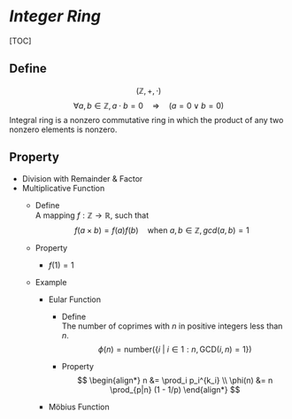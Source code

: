 # $Integer\ Ring$
[TOC]
## Define
$$
(\mathbb Z, +, \cdot)
$$
$$
\forall a, b \in \mathbb Z, a \cdot b = 0 \quad\Rightarrow\quad  (a = 0 \vee b = 0)  \tag{no zero divisor}
$$
Integral ring is a nonzero commutative ring in which the product of any two nonzero elements is nonzero.

## Property

* Division with Remainder & Factor
* Multiplicative Function
  - Define  
    A mapping $f: \mathbb Z \to \mathbb R$, such that
    $$
    f(a \times b) = f(a) f(b) \quad \text{when}\ a, b \in \mathbb Z, gcd(a, b) = 1
    $$

  - Property
    - $f(1) = 1$

  - Example
    * Eular Function
      - Define  
        The number of coprimes with $n$ in positive integers less than $n$.
        $$
        \phi(n) = \text{number}(\{i\ |\ i \in 1:n, \text{GCD}(i, n) = 1\})
        $$

      - Property
        $$
        \begin{align*}
          n &= \prod_i p_i^{k_i}  \\
          \phi(n) &= n \prod_{p|n} (1 - 1/p)  
        \end{align*}
        $$

    * Möbius Function